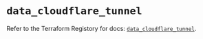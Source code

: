 # `data_cloudflare_tunnel`

Refer to the Terraform Registory for docs: [`data_cloudflare_tunnel`](https://registry.terraform.io/providers/cloudflare/cloudflare/4.20.0/docs/data-sources/tunnel).
